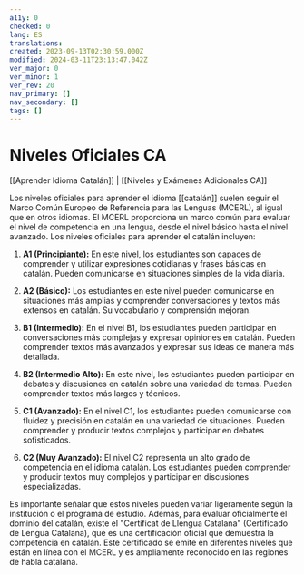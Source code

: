 ```yaml
---
a11y: 0
checked: 0
lang: ES
translations: 
created: 2023-09-13T02:30:59.000Z
modified: 2024-03-11T23:13:47.042Z
ver_major: 0
ver_minor: 1
ver_rev: 20
nav_primary: []
nav_secondary: []
tags: []
---
```

# Niveles Oficiales CA

[[Aprender Idioma Catalán]] | [[Niveles y Exámenes Adicionales CA]]

Los niveles oficiales para aprender el idioma [[catalán]] suelen seguir el Marco Común Europeo de Referencia para las Lenguas (MCERL), al igual que en otros idiomas. El MCERL proporciona un marco común para evaluar el nivel de competencia en una lengua, desde el nivel básico hasta el nivel avanzado. Los niveles oficiales para aprender el catalán incluyen:

1. **A1 (Principiante):** En este nivel, los estudiantes son capaces de comprender y utilizar expresiones cotidianas y frases básicas en catalán. Pueden comunicarse en situaciones simples de la vida diaria.
    
2. **A2 (Básico):** Los estudiantes en este nivel pueden comunicarse en situaciones más amplias y comprender conversaciones y textos más extensos en catalán. Su vocabulario y comprensión mejoran.
    
3. **B1 (Intermedio):** En el nivel B1, los estudiantes pueden participar en conversaciones más complejas y expresar opiniones en catalán. Pueden comprender textos más avanzados y expresar sus ideas de manera más detallada.
    
4. **B2 (Intermedio Alto):** En este nivel, los estudiantes pueden participar en debates y discusiones en catalán sobre una variedad de temas. Pueden comprender textos más largos y técnicos.
    
5. **C1 (Avanzado):** En el nivel C1, los estudiantes pueden comunicarse con fluidez y precisión en catalán en una variedad de situaciones. Pueden comprender y producir textos complejos y participar en debates sofisticados.
    
6. **C2 (Muy Avanzado):** El nivel C2 representa un alto grado de competencia en el idioma catalán. Los estudiantes pueden comprender y producir textos muy complejos y participar en discusiones especializadas.
    

Es importante señalar que estos niveles pueden variar ligeramente según la institución o el programa de estudio. Además, para evaluar oficialmente el dominio del catalán, existe el "Certificat de Llengua Catalana" (Certificado de Lengua Catalana), que es una certificación oficial que demuestra la competencia en catalán. Este certificado se emite en diferentes niveles que están en línea con el MCERL y es ampliamente reconocido en las regiones de habla catalana.